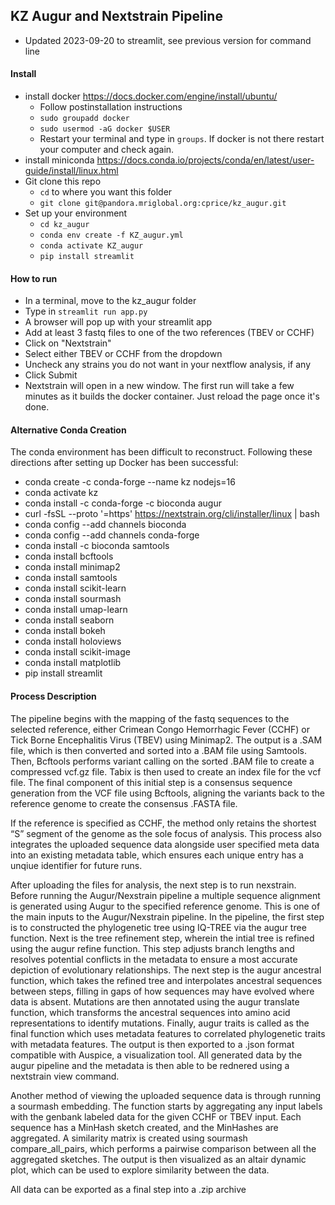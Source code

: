 ## KZ Augur and Nextstrain Pipeline

* Updated 2023-09-20 to streamlit, see previous version for command line

#### Install
- install docker https://docs.docker.com/engine/install/ubuntu/
    - Follow postinstallation instructions
    - `sudo groupadd docker`
    - `sudo usermod -aG docker $USER`
    - Restart your terminal and type in `groups`. If docker is not there restart your computer and check again.
- install miniconda https://docs.conda.io/projects/conda/en/latest/user-guide/install/linux.html
- Git clone this repo
    - `cd` to where you want this folder
    - `git clone git@pandora.mriglobal.org:cprice/kz_augur.git`
- Set up your environment
    - `cd kz_augur`
    - `conda env create -f KZ_augur.yml`
    - `conda activate KZ_augur`
    - `pip install streamlit`

#### How to run
- In a terminal, move to the kz_augur folder
- Type in `streamlit run app.py`
- A browser will pop up with your streamlit app
- Add at least 3 fastq files to one of the two references (TBEV or CCHF)
- Click on "Nextstrain"
- Select either TBEV or CCHF from the dropdown
- Uncheck any strains you do not want in your nextflow analysis, if any
- Click Submit
- Nextstrain will open in a new window. The first run will take a few minutes as it builds the docker container. Just reload the page once it's done.

#### Alternative Conda Creation
The conda environment has been difficult to reconstruct. Following these directions after setting up Docker has been successful:
- conda create -c conda-forge --name kz nodejs=16
- conda activate kz
- conda install -c conda-forge -c bioconda augur
- curl -fsSL --proto '=https' https://nextstrain.org/cli/installer/linux | bash
- conda config --add channels bioconda
- conda config --add channels conda-forge
- conda install -c bioconda samtools
- conda install bcftools
- conda install minimap2
- conda install samtools
- conda install scikit-learn
- conda install sourmash
- conda install umap-learn
- conda install seaborn
- conda install bokeh
- conda install holoviews
- conda install scikit-image
- conda install matplotlib
- pip install streamlit

#### Process Description
The pipeline begins with the mapping of the fastq sequences to the selected reference, either Crimean Congo Hemorrhagic Fever (CCHF) or Tick Borne Encephalitis Virus (TBEV) using Minimap2. The output is a .SAM file, which is then converted and sorted into a .BAM file using Samtools. Then, Bcftools performs variant calling on the sorted .BAM file to create a compressed vcf.gz file. Tabix is then used to create an index file for the vcf file. The final component of this initial step is a consensus sequence generation from the VCF file using Bcftools, aligning the variants back to the reference genome to create the consensus .FASTA file.

If the reference is specified as CCHF, the method only retains the shortest “S” segment of the genome as the sole focus of analysis. This process also integrates the uploaded sequence data alongside user specified meta data into an existing metadata table, which ensures each unique entry has a unqiue identifier for future runs. 

After uploading the files for analysis, the next step is to run nexstrain. Before running the Augur/Nexstrain pipeline a multiple sequence alignment is generated using Augur to the specified reference genome. This is one of the main inputs to the Augur/Nexstrain pipeline. In the pipeline, the first step is to constructed the phylogenetic tree using IQ-TREE via the augur tree function. Next is the tree refinement step, wherein the intial tree is refined using the augur refine function. This step adjusts branch lengths and resolves potential conflicts in the metadata to ensure a most accurate depiction of evolutionary relationships. The next step is the augur ancestral function, which takes the refined tree and interpolates ancestral sequences between steps, filling in gaps of how sequences may have evolved where data is absent. Mutations are then annotated using the augur translate function, which transforms the ancestral sequences into amino acid representations to identify mutations. Finally, augur traits is called as the final function which uses metadata features to correlated phylogenetic traits with metadata features. The output is then exported to a .json format compatible with Auspice, a visualization tool. All generated data by the augur pipeline and the metadata is then able to be rednered using a nextstrain view command. 

Another method of viewing the uploaded sequence data is through running a sourmash embedding. The function starts by aggregating any input labels with the genbank labeled data for the given CCHF or TBEV input. Each sequence has a MinHash sketch created, and the MinHashes are aggregated. A similarity matrix is created using sourmash compare_all_pairs, which performs a pairwise comparison between all the aggregated sketches. The output is then visualized as an altair dynamic plot, which can be used to explore similarity between the data.

All data can be exported as a final step into a .zip archive
